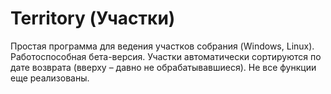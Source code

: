 # Territory (Участки)
Простая программа для ведения участков собрания (Windows, Linux). Работоспособная бета-версия. Участки автоматически сортируются по дате возврата (вверху – давно не обрабатывавшиеся). Не все функции еще реализованы.
